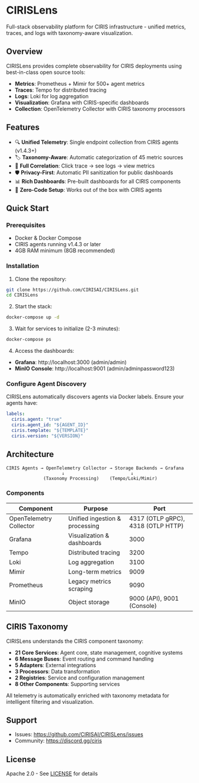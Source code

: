 # CIRISLens

Full-stack observability platform for CIRIS infrastructure - unified metrics, traces, and logs with taxonomy-aware visualization.

## Overview

CIRISLens provides complete observability for CIRIS deployments using best-in-class open source tools:

- **Metrics**: Prometheus + Mimir for 500+ agent metrics
- **Traces**: Tempo for distributed tracing
- **Logs**: Loki for log aggregation
- **Visualization**: Grafana with CIRIS-specific dashboards
- **Collection**: OpenTelemetry Collector with CIRIS taxonomy processors

## Features

- 🔍 **Unified Telemetry**: Single endpoint collection from CIRIS agents (v1.4.3+)
- 🏷️ **Taxonomy-Aware**: Automatic categorization of 45 metric sources
- 🔗 **Full Correlation**: Click trace → see logs → view metrics
- 🛡️ **Privacy-First**: Automatic PII sanitization for public dashboards
- 📊 **Rich Dashboards**: Pre-built dashboards for all CIRIS components
- 🚀 **Zero-Code Setup**: Works out of the box with CIRIS agents

## Quick Start

### Prerequisites

- Docker & Docker Compose
- CIRIS agents running v1.4.3 or later
- 4GB RAM minimum (8GB recommended)

### Installation

1. Clone the repository:
```bash
git clone https://github.com/CIRISAI/CIRISLens.git
cd CIRISLens
```

2. Start the stack:
```bash
docker-compose up -d
```

3. Wait for services to initialize (2-3 minutes):
```bash
docker-compose ps
```

4. Access the dashboards:
- **Grafana**: http://localhost:3000 (admin/admin)
- **MinIO Console**: http://localhost:9001 (admin/adminpassword123)

### Configure Agent Discovery

CIRISLens automatically discovers agents via Docker labels. Ensure your agents have:

```yaml
labels:
  ciris.agent: "true"
  ciris.agent_id: "${AGENT_ID}"
  ciris.template: "${TEMPLATE}"
  ciris.version: "${VERSION}"
```

## Architecture

```
CIRIS Agents → OpenTelemetry Collector → Storage Backends → Grafana
                     ↓                         ↓
              (Taxonomy Processing)    (Tempo/Loki/Mimir)
```

### Components

| Component | Purpose | Port |
|-----------|---------|------|
| OpenTelemetry Collector | Unified ingestion & processing | 4317 (OTLP gRPC), 4318 (OTLP HTTP) |
| Grafana | Visualization & dashboards | 3000 |
| Tempo | Distributed tracing | 3200 |
| Loki | Log aggregation | 3100 |
| Mimir | Long-term metrics | 9009 |
| Prometheus | Legacy metrics scraping | 9090 |
| MinIO | Object storage | 9000 (API), 9001 (Console) |

## CIRIS Taxonomy

CIRISLens understands the CIRIS component taxonomy:

- **21 Core Services**: Agent core, state management, cognitive systems
- **6 Message Buses**: Event routing and command handling
- **5 Adapters**: External integrations
- **3 Processors**: Data transformation
- **2 Registries**: Service and configuration management
- **8 Other Components**: Supporting services

All telemetry is automatically enriched with taxonomy metadata for intelligent filtering and visualization.

## Support

- Issues: https://github.com/CIRISAI/CIRISLens/issues
- Community: https://discord.gg/ciris

## License

Apache 2.0 - See [LICENSE](LICENSE) for details
